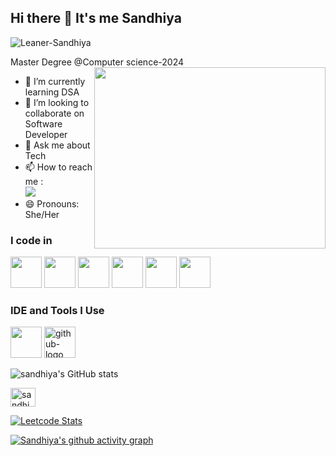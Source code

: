 ## Hi there 👋 It's me Sandhiya
<p align="left"> <img src="https://komarev.com/ghpvc/?username=Leaner-Sandhiya&label=Profile%20views&color=0e75b6&style=flat" alt="Leaner-Sandhiya" /> </p>
Master Degree @Computer science-2024
<img align="right" width="370" height="290" src="https://cdn.dribbble.com/users/644659/screenshots/1920053/media/189931803af24fea969fe9d0b6631431.gif">   


- 🌱 I’m currently learning DSA
- 👯 I’m looking to collaborate on Software Developer
- 💬 Ask me about Tech
- 📫 How to reach me :
<br /> [<img src="https://img.shields.io/badge/LinkedIn-0077B5?style=for-the-badge&logo=linkedin&logoColor=white" />](https://www.linkedin.com/in/sandhiya08/) 
- 😄 Pronouns: She/Her



### I code in
<img height="50" width="50" src="https://img.icons8.com/color/48/000000/java-coffee-cup-logo.png" /> <img height="50" width="50" src="https://img.icons8.com/color/48/000000/python.png" /> <img height="50" width="50" src="https://img.icons8.com/color/48/000000/html-5.png" /> <img height="50" width="50" src="https://img.icons8.com/color/48/000000/css3.png" /> <img height="50" width="50" src="https://img.icons8.com/color/48/000000/mysql-logo.png"/> <img height="50" width="50" src="https://img.icons8.com/color/48/000000/mongodb.png"/> 

### IDE and Tools I Use
<img height="50" width="50" src="https://img.icons8.com/color/48/000000/visual-studio-code-2019.png"/>  <img width="50" height="50" src="https://img.icons8.com/3d-fluency/100/github-logo.png" alt="github-logo"/> 



![sandhiya's GitHub stats](https://github-readme-stats.vercel.app/api?username=Learner-Sandhiya&theme=dark&show_icons=true&&hide=issues,contribs)

<a href="https://www.hackerrank.com/sandhiyasenraya1" target="blank"><img align="center" src="https://raw.githubusercontent.com/rahuldkjain/github-profile-readme-generator/master/src/images/icons/Social/hackerrank.svg" alt="sandhiyasenraya1" height="30" width="40" /></a>



[![Leetcode Stats](https://leetcard.jacoblin.cool/hareeshprogrammer?ext=contest&theme=dark)](https://leetcode.com/hareeshprogrammer)

[![Sandhiya's github activity graph](https://github-readme-activity-graph.vercel.app/graph?username=Learner-Sandhiya08&bg_color=000000&color=ffffff&line=51f565&point=ffffff&area=true&hide_border=true)](https://github.com/ashutosh00710/github-readme-activity-graph)





